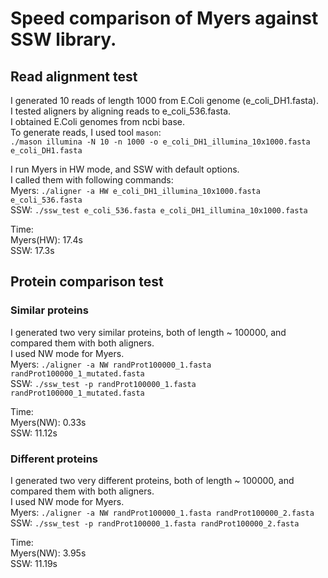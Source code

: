 # Speed comparison of Myers against SSW library.

## Read alignment test
I generated 10 reads of length 1000 from E.Coli genome (e_coli_DH1.fasta).  
I tested aligners by aligning reads to e_coli_536.fasta.  
I obtained E.Coli genomes from ncbi base.  
To generate reads, I used tool `mason`:  
  `./mason illumina -N 10 -n 1000 -o e_coli_DH1_illumina_10x1000.fasta e_coli_DH1.fasta`

I run Myers in HW mode, and SSW with default options.  
I called them with following commands:  
  Myers: `./aligner -a HW e_coli_DH1_illumina_10x1000.fasta e_coli_536.fasta`  
  SSW: `./ssw_test e_coli_536.fasta e_coli_DH1_illumina_10x1000.fasta`

Time:  
Myers(HW): 17.4s  
SSW: 17.3s  

## Protein comparison test
### Similar proteins
I generated two very similar proteins, both of length ~ 100000, and compared them with both aligners.  
I used NW mode for Myers.  
Myers: `./aligner -a NW randProt100000_1.fasta randProt100000_1_mutated.fasta`  
SSW: `./ssw_test -p randProt100000_1.fasta randProt100000_1_mutated.fasta`

Time:  
Myers(NW): 0.33s  
SSW: 11.12s

### Different proteins
I generated two very different proteins, both of length ~ 100000, and compared them with both aligners.  
I used NW mode for Myers.  
Myers: `./aligner -a NW randProt100000_1.fasta randProt100000_2.fasta`  
SSW: `./ssw_test -p randProt100000_1.fasta randProt100000_2.fasta`

Time:  
Myers(NW): 3.95s  
SSW: 11.19s
